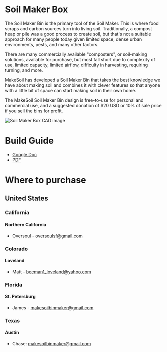 # Soil Maker Box

The Soil Maker Bin is the primary tool of the Soil Maker. This is where food scraps and carbon sources turn into living soil. Traditionally, a compost heap or pile was a good process to create soil, but that's not a suitable approach for many people today given limited space, dense urban environments, pests, and many other factors.

There are many commercially available "composters", or soil-making solutions, available for purchase, but most fall short due to complexity of use, limited capacity, limited airflow, difficulty in harvesting, requiring turning, and more.

MakeSoil has developed a Soil Maker Bin that takes the best knowledge we have about making soil and combines it with clever features so that anyone with a little bit of space can start making soil in their own home. 

The MakeSoil Soil Maker Bin design is free-to-use for personal and commercial use, and a suggested donation of $20 USD or 10% of sale price if you sell the bins for profit.

![Soil Maker Box CAD image](https://raw.githubusercontent.com/MakeSoil/public-pages/master/images/ms-soil-maker-box.png)

# Build Guide
* <a href="https://docs.google.com/document/d/1o8ayV6HfW81whocVO45VTXVj04JhL7x7xU_PqTRg0is/edit?usp=sharing" target="_blank">Google Doc</a>
* <a href="https://drive.google.com/file/d/1p_UQAbEUt_omksB3pV5kMDb7WTXJHrTj/view?usp=sharing" target="_blank">PDF</a>

# Where to purchase
## United States

### California
#### Northern California
* Oversoul - oversoulsf@gmail.com

### Colorado
#### Loveland
* Matt - beeman1_loveland@yahoo.com

### Florida
#### St. Petersburg
* James - makesoilbinmaker@gmail.com

### Texas
#### Austin
* Chase: makesoilbinmaker@gmail.com
